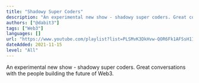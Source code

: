 ```yaml
---
title: "Shadowy Super Coders"
description: "An experimental new show - shadowy super coders. Great conversations with the people building the future of Web3."
authors: ["@dabit3"]
tags: ["Web3"]
languages: []
url: "https://www.youtube.com/playlist?list=PLSMvK3DkHvw-QOR6Fk1AFSsH11xD5nA2X"
dateAdded: 2021-11-15
level: "All"
---
```


An experimental new show - shadowy super coders. Great conversations with the people building the future of Web3.